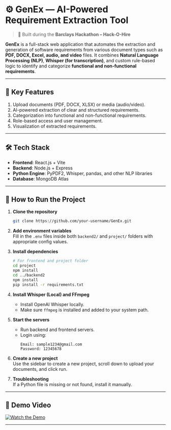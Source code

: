 # ⚙️ GenEx — AI-Powered Requirement Extraction Tool

> 🚀 Built during the **Barclays Hackathon – Hack-O-Hire**

**GenEx** is a full-stack web application that automates the extraction and generation of software requirements from various document types such as **PDF, DOCX, Excel, audio, and video** files. It combines **Natural Language Processing (NLP)**, **Whisper (for transcription)**, and custom rule-based logic to identify and categorize **functional and non-functional requirements**.

---

## 🔑 Key Features

1. Upload documents (PDF, DOCX, XLSX) or media (audio/video).
2. AI-powered extraction of clear and structured requirements.
3. Categorization into functional and non-functional requirements.
4. Role-based access and user management.
5. Visualization of extracted requirements.

---

## 🛠️ Tech Stack

- **Frontend**: React.js + Vite
- **Backend**: Node.js + Express
- **Python Engine**: PyPDF2, Whisper, pandas, and other NLP libraries
- **Database**: MongoDB Atlas

---

## 🧪 How to Run the Project

1. **Clone the repository**
   ```bash
   git clone https://github.com/your-username/GenEx.git
   ```

2. **Add environment variables**  
   Fill in the `.env` files inside both `backend2/` and `project/` folders with appropriate config values.

3. **Install dependencies**
   ```bash
   # For frontend and project folder
   cd project
   npm install
   cd ../backend2
   npm install
   pip install -r requirements.txt
   ```

4. **Install Whisper (Local) and FFmpeg**
   - Install OpenAI Whisper locally.
   - Make sure `ffmpeg` is installed and added to your system path.

5. **Start the servers**
   - Run backend and frontend servers.
   - Login using:
     ```
     Email: sample1234@gmail.com
     Password: 12345678
     ```

6. **Create a new project**  
   Use the sidebar to create a new project, scroll down to upload your documents, and click run.

7. **Troubleshooting**  
   If a Python file is missing or not found, install it manually.

---

## 🎥 Demo Video

[![Watch the Demo](https://img.youtube.com/vi/-HBrsUHaIdY/0.jpg)](https://youtu.be/-HBrsUHaIdY)

---

